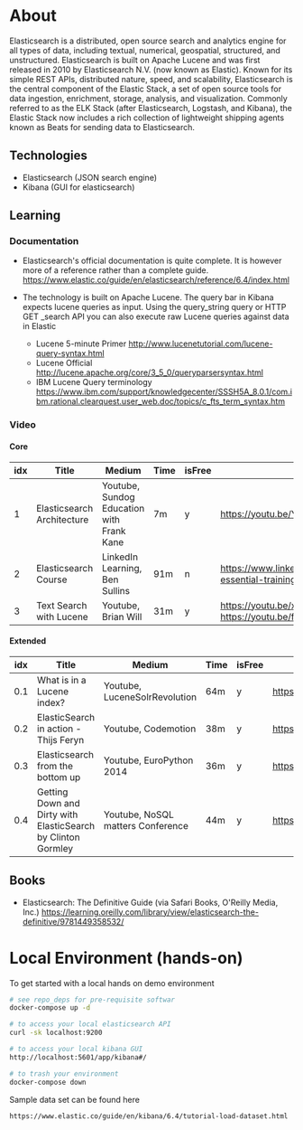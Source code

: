 # About
Elasticsearch is a distributed, open source search and analytics engine for all types of data, including textual, numerical, geospatial, structured, and unstructured. Elasticsearch is built on Apache Lucene and was first released in 2010 by Elasticsearch N.V. (now known as Elastic). Known for its simple REST APIs, distributed nature, speed, and scalability, Elasticsearch is the central component of the Elastic Stack, a set of open source tools for data ingestion, enrichment, storage, analysis, and visualization. Commonly referred to as the ELK Stack (after Elasticsearch, Logstash, and Kibana), the Elastic Stack now includes a rich collection of lightweight shipping agents known as Beats for sending data to Elasticsearch.



## Technologies
* Elasticsearch (JSON search engine)
* Kibana (GUI for elasticsearch)


## Learning
### Documentation
* Elasticsearch's official documentation is quite complete.  It is however more of a reference rather than a complete guide.
https://www.elastic.co/guide/en/elasticsearch/reference/6.4/index.html

*  The technology is built on Apache Lucene.  The query bar in Kibana expects lucene queries as input. Using the query_string query or HTTP GET _search API you can also execute raw Lucene queries against data in Elastic
    *  Lucene 5-minute Primer http://www.lucenetutorial.com/lucene-query-syntax.html
    *  Lucene Official http://lucene.apache.org/core/3_5_0/queryparsersyntax.html
    *  IBM Lucene Query terminology https://www.ibm.com/support/knowledgecenter/SSSH5A_8.0.1/com.ibm.rational.clearquest.user_web.doc/topics/c_fts_term_syntax.htm

### Video
#### Core
idx | Title | Medium | Time | isFree | Link
-|--------|------|---|--|---------
1 | Elasticsearch Architecture | Youtube, Sundog Education with Frank Kane | 7m | y | https://youtu.be/YsYUgZu9-Y4 
2 | Elasticsearch Course | LinkedIn Learning, Ben Sullins | 91m | n | https://www.linkedin.com/learning/elasticsearch-essential-training/using-the-exercise-files 
3 | Text Search with Lucene | Youtube, Brian Will | 31m | y | https://youtu.be/x37B_lCi_gc part 1 https://youtu.be/fCK9U3L7c8U part 2

#### Extended
idx | Title | Medium | Time | isFree | Link
-|--------|-----|---|--|---------
0.1 | What is in a Lucene index? | Youtube, LuceneSolrRevolution | 64m | y | https://youtu.be/T5RmMNDR5XI 
0.2 | ElasticSearch in action - Thijs Feryn | Youtube, Codemotion | 38m | y | https://youtu.be/oPObRc8tHgQ
0.3 | Elasticsearch from the bottom up | Youtube, EuroPython 2014 | 36m | y | https://youtu.be/PpX7J-G2PEo
0.4 | Getting Down and Dirty with ElasticSearch by Clinton Gormley | Youtube, NoSQL matters Conference | 44m | y | https://youtu.be/7FLXjgB0PQI


## Books
* Elasticsearch: The Definitive Guide (via Safari Books, O'Reilly Media, Inc.) https://learning.oreilly.com/library/view/elasticsearch-the-definitive/9781449358532/

# Local Environment (hands-on)
To get started with a local hands on demo environment
```bash
# see repo_deps for pre-requisite softwar
docker-compose up -d

# to access your local elasticsearch API
curl -sk localhost:9200

# to access your local kibana GUI
http://localhost:5601/app/kibana#/

# to trash your environment
docker-compose down
```

Sample data set can be found here
```
https://www.elastic.co/guide/en/kibana/6.4/tutorial-load-dataset.html
```
